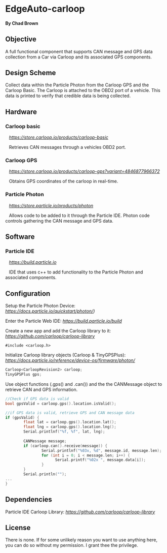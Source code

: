 # EdgeAuto-carloop
#### By Chad Brown

## Objective
A full functional component that supports CAN message and GPS data collection from a Car via Carloop and its associated GPS components.

## Design Scheme
Collect data within the Particle Photon from the Carloop GPS and the Carloop Basic. The Carloop is attached to the OBD2 port of a vehicle. This data is printed to verify that credible data is being collected.

## Hardware
### Carloop basic
&nbsp;&nbsp;&nbsp;*https://store.carloop.io/products/carloop-basic*

&nbsp;&nbsp;&nbsp;Retrieves CAN messages through a vehicles OBD2 port.

### Carloop GPS
&nbsp;&nbsp;&nbsp;*https://store.carloop.io/products/carloop-gps?variant=4846877966372*

&nbsp;&nbsp;&nbsp;Obtains GPS coordinates of the carloop in real-time.

### Particle Photon
&nbsp;&nbsp;&nbsp;*https://store.particle.io/products/photon*

&nbsp;&nbsp;&nbsp;Allows code to be added to it through the Particle IDE. Photon code controls gathering the CAN message and GPS data.

## Software
### Particle IDE
&nbsp;&nbsp;&nbsp;*https://build.particle.io*

&nbsp;&nbsp;&nbsp;IDE that uses c++ to add functionality to the Particle Photon and associated components.			

## Configuration

Setup the Particle Photon Device: *https://docs.particle.io/quickstart/photon/)*

Enter the Particle Web IDE: *https://build.particle.io/build*

Create a new app and add the Carloop library to it: *https://github.com/carloop/carloop-library*

`#include <carloop.h>`

Initialize Carloop library objects (Carloop & TinyGPSPlus): *https://docs.particle.io/reference/device-os/firmware/photon/*

```C++
Carloop<CarloopRevision2> carloop;
TinyGPSPlus gps;
```

Use object functions (.gps() and .can()) and the the CANMessage object to retrieve CAN and GPS information.

```C++
//Check if GPS data is valid
bool gpsValid = carloop.gps().location.isValid();

//if GPS data is valid, retrieve GPS and CAN message data
if (gpsValid) {
        float lat = carloop.gps().location.lat();
        float lng = carloop.gps().location.lng();
        Serial.printlnf("%f, %f", lat, lng);
        
        CANMessage message; 
        if (carloop.can().receive(message)) {
                Serial.printlnf("%03x, %d", message.id, message.len);
                for (int i = 0; i < message.len; i++) {
                      Serial.printf("%02x ", message.data[i]);
                }
        }
        Serial.println("");
...
}
```

## Dependencies

Particle IDE Carloop Library: *https://github.com/carloop/carloop-library*

## License

There is none. If for some unlikely reason you want to use anything here, you can do so without my permission. I grant thee the privilege.
